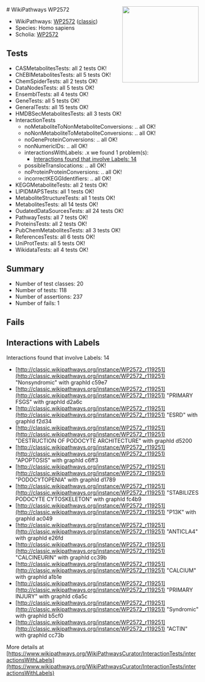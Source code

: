 <img style="float: right; width: 200px" src="https://upload.wikimedia.org/wikipedia/commons/thumb/8/83/Wplogo_with_text_500.png/640px-Wplogo_with_text_500.png" />
# WikiPathways WP2572

* WikiPathways: [WP2572](https://wikipathways.org/pathways/WP2572) ([classic](https://classic.wikipathways.org/instance/WP2572))
* Species: Homo sapiens
* Scholia: [WP2572](https://scholia.toolforge.org/wikipathways/WP2572)
## Tests
* CASMetabolitesTests: all 2 tests OK!
* ChEBIMetabolitesTests: all 5 tests OK!
* ChemSpiderTests: all 2 tests OK!
* DataNodesTests: all 5 tests OK!
* EnsemblTests: all 4 tests OK!
* GeneTests: all 5 tests OK!
* GeneralTests: all 15 tests OK!
* HMDBSecMetabolitesTests: all 3 tests OK!
* InteractionTests
    * noMetaboliteToNonMetaboliteConversions: .. all OK!
    * noNonMetaboliteToMetaboliteConversions: .. all OK!
    * noGeneProteinConversions: .. all OK!
    * nonNumericIDs: .. all OK!
    * interactionsWithLabels: .x we found 1 problem(s):
        * [Interactions found that involve Labels: 14](#fe97a8bc)
    * possibleTranslocations: .. all OK!
    * noProteinProteinConversions: .. all OK!
    * incorrectKEGGIdentifiers: .. all OK!
* KEGGMetaboliteTests: all 2 tests OK!
* LIPIDMAPSTests: all 1 tests OK!
* MetaboliteStructureTests: all 1 tests OK!
* MetabolitesTests: all 14 tests OK!
* OudatedDataSourcesTests: all 24 tests OK!
* PathwayTests: all 7 tests OK!
* ProteinsTests: all 2 tests OK!
* PubChemMetabolitesTests: all 3 tests OK!
* ReferencesTests: all 6 tests OK!
* UniProtTests: all 5 tests OK!
* WikidataTests: all 4 tests OK!


## Summary

* Number of test classes: 20
* Number of tests: 118
* Number of assertions: 237
* Number of fails: 1

## Fails

<a name="fe97a8bc" />

## Interactions with Labels

Interactions found that involve Labels: 14

* [http://classic.wikipathways.org/instance/WP2572_r119251](http://classic.wikipathways.org/instance/WP2572_r119251) "Nonsyndromic" with graphId c59e7
* [http://classic.wikipathways.org/instance/WP2572_r119251](http://classic.wikipathways.org/instance/WP2572_r119251) "PRIMARY 
FSGS" with graphId d2a6c
* [http://classic.wikipathways.org/instance/WP2572_r119251](http://classic.wikipathways.org/instance/WP2572_r119251) "ESRD" with graphId f2d34
* [http://classic.wikipathways.org/instance/WP2572_r119251](http://classic.wikipathways.org/instance/WP2572_r119251) "DESTRUCTION OF
PODOCYTE
ARCHITECTURE" with graphId d5200
* [http://classic.wikipathways.org/instance/WP2572_r119251](http://classic.wikipathways.org/instance/WP2572_r119251) "APOPTOSIS" with graphId c6ff3
* [http://classic.wikipathways.org/instance/WP2572_r119251](http://classic.wikipathways.org/instance/WP2572_r119251) "PODOCYTOPENIA" with graphId d1789
* [http://classic.wikipathways.org/instance/WP2572_r119251](http://classic.wikipathways.org/instance/WP2572_r119251) "STABILIZES 
PODOCYTE
CYTOSKELETON" with graphId fc4b9
* [http://classic.wikipathways.org/instance/WP2572_r119251](http://classic.wikipathways.org/instance/WP2572_r119251) "P13K" with graphId ac049
* [http://classic.wikipathways.org/instance/WP2572_r119251](http://classic.wikipathways.org/instance/WP2572_r119251) "ANTICLA4" with graphId e26fd
* [http://classic.wikipathways.org/instance/WP2572_r119251](http://classic.wikipathways.org/instance/WP2572_r119251) "CALCINEURIN" with graphId cc39b
* [http://classic.wikipathways.org/instance/WP2572_r119251](http://classic.wikipathways.org/instance/WP2572_r119251) "CALCIUM" with graphId a1b1e
* [http://classic.wikipathways.org/instance/WP2572_r119251](http://classic.wikipathways.org/instance/WP2572_r119251) "PRIMARY 
INJURY" with graphId c6a5c
* [http://classic.wikipathways.org/instance/WP2572_r119251](http://classic.wikipathways.org/instance/WP2572_r119251) "Syndromic" with graphId b5cf0
* [http://classic.wikipathways.org/instance/WP2572_r119251](http://classic.wikipathways.org/instance/WP2572_r119251) "ACTIN" with graphId cc73b


More details at [https://www.wikipathways.org/WikiPathwaysCurator/InteractionTests/interactionsWithLabels](https://www.wikipathways.org/WikiPathwaysCurator/InteractionTests/interactionsWithLabels)

